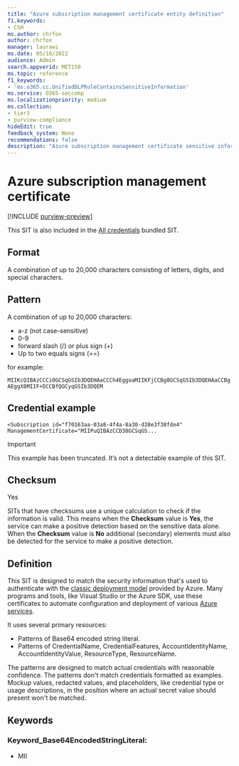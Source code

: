 ```yaml
---
title: "Azure subscription management certificate entity definition"
f1.keywords:
- CSH
ms.author: chrfox
author: chrfox
manager: laurawi
ms.date: 05/19/2022
audience: Admin
search.appverid: MET150
ms.topic: reference
f1_keywords:
- 'ms.o365.cc.UnifiedDLPRuleContainsSensitiveInformation'
ms.service: O365-seccomp
ms.localizationpriority: medium
ms.collection:
- tier3
- purview-compliance
hideEdit: true
feedback_system: None
recommendations: false
description: "Azure subscription management certificate sensitive information type entity definition."
---
```


# Azure subscription management certificate

[!INCLUDE [purview-preview](../includes/purview-preview.md)]

This SIT is also included in the [All credentials](sit-defn-all-creds.md) bundled SIT.

 ## Format

A combination of up to 20,000 characters consisting of letters, digits, and special characters.

## Pattern

A combination of up to 20,000 characters:
 
- a-z (not case-sensitive)
- 0-9
- forward slash (/) or plus sign (+)
- Up to two equals signs (==)

for example:

`MIIKcQIBAzCCCi0GCSqGSIb3DQEHAaCCCh4EggoaMIIKFjCCBg8GCSqGSIb3DQEHAaCCBgAEggX8MIIF+DCCBfQGCyqGSIb3DQEM`

## Credential example 

`<Subscription id="f70163aa-03a8-4f4a-8a30-d38e3f38fde4" ManagementCertificate="MIIPuQIBAzCCD38GCSqGS...`

> [!IMPORTANT]
> This example has been truncated. It’s not a detectable example of this SIT.

## Checksum

Yes

SITs that have checksums use a unique calculation to check if the information is valid. This means when the **Checksum** value is **Yes**, the service can make a positive detection based on the sensitive data alone. When the **Checksum** value is **No** additional (secondary) elements must also be detected  for the service to make a positive detection.

## Definition

This SIT is designed to match the security information that's used to authenticate with the [classic deployment model](/azure/azure-resource-manager/management/deployment-models) provided by Azure. Many programs and tools, like Visual Studio or the Azure SDK, use these certificates to automate configuration and deployment of various [Azure services](/azure/azure-api-management-certs). 

It uses several primary resources:

- Patterns of Base64 encoded string literal.
- Patterns of CredentialName, CredentialFeatures, AccountIdentityName, AccountIdentityValue, ResourceType, ResourceName.

The patterns are designed to match actual credentials with reasonable confidence. The patterns don't match credentials formatted as examples. Mockup values, redacted values, and placeholders, like credential type or usage descriptions, in the position where an actual secret value should present won't be matched.

## Keywords

### Keyword_Base64EncodedStringLiteral:

- MII

